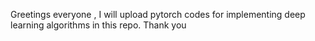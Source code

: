Greetings everyone , I will upload pytorch codes for implementing deep learning algorithms in this repo.
Thank you
